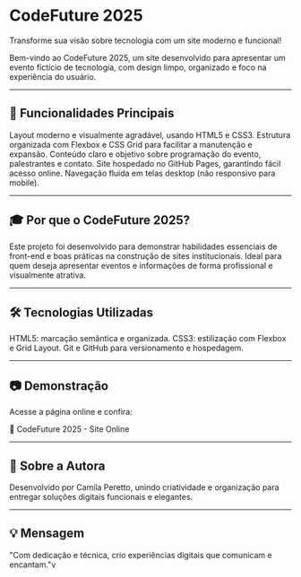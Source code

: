 # CodeFuture 2025

Transforme sua visão sobre tecnologia com um site moderno e funcional!

Bem-vindo ao CodeFuture 2025, um site desenvolvido para apresentar um evento fictício de tecnologia, com design limpo, organizado e foco na experiência do usuário.

---

## 🚀 Funcionalidades Principais

Layout moderno e visualmente agradável, usando HTML5 e CSS3.
Estrutura organizada com Flexbox e CSS Grid para facilitar a manutenção e expansão.
Conteúdo claro e objetivo sobre programação do evento, palestrantes e contato.
Site hospedado no GitHub Pages, garantindo fácil acesso online.
Navegação fluida em telas desktop (não responsivo para mobile).

---

## 🎓 Por que o CodeFuture 2025?

Este projeto foi desenvolvido para demonstrar habilidades essenciais de front-end e boas práticas na construção de sites institucionais. Ideal para quem deseja apresentar eventos e informações de forma profissional e visualmente atrativa.

---

## 🛠️ Tecnologias Utilizadas

HTML5: marcação semântica e organizada.
CSS3: estilização com Flexbox e Grid Layout.
Git e GitHub para versionamento e hospedagem.

---

## 📷 Demonstração

Acesse a página online e confira:

🔗 CodeFuture 2025 - Site Online

---

## 📌 Sobre a Autora

Desenvolvido por Camila Peretto, unindo criatividade e organização para entregar soluções digitais funcionais e elegantes.

---

## 💡 Mensagem

"Com dedicação e técnica, crio experiências digitais que comunicam e encantam."v
